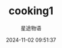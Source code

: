 ---
title: cooking1
date: 2024-11-02 09:51:37
permalink: /pages/cooking1/
categories:
  - 做饭这件事
tags:
  - 做饭这件事
author: 星途物语
---